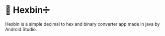 # 📱 Hexbin➗
 Hexbin is a simple decimal to hex and binary converter app made in java by Android Studio.
